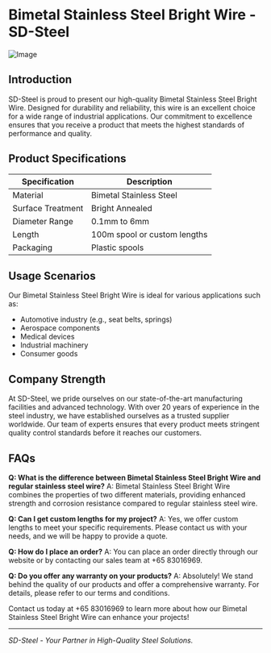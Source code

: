 # Bimetal Stainless Steel Bright Wire - SD-Steel

![Image](https://github.com/user-attachments/assets/2567258e-e124-4816-932d-1809bd27ef0b)

## Introduction
SD-Steel is proud to present our high-quality Bimetal Stainless Steel Bright Wire. Designed for durability and reliability, this wire is an excellent choice for a wide range of industrial applications. Our commitment to excellence ensures that you receive a product that meets the highest standards of performance and quality.

## Product Specifications

| Specification | Description |
| --- | --- |
| Material | Bimetal Stainless Steel |
| Surface Treatment | Bright Annealed |
| Diameter Range | 0.1mm to 6mm |
| Length | 100m spool or custom lengths |
| Packaging | Plastic spools |

## Usage Scenarios
Our Bimetal Stainless Steel Bright Wire is ideal for various applications such as:
- Automotive industry (e.g., seat belts, springs)
- Aerospace components
- Medical devices
- Industrial machinery
- Consumer goods

## Company Strength
At SD-Steel, we pride ourselves on our state-of-the-art manufacturing facilities and advanced technology. With over 20 years of experience in the steel industry, we have established ourselves as a trusted supplier worldwide. Our team of experts ensures that every product meets stringent quality control standards before it reaches our customers.

## FAQs
**Q: What is the difference between Bimetal Stainless Steel Bright Wire and regular stainless steel wire?**
A: Bimetal Stainless Steel Bright Wire combines the properties of two different materials, providing enhanced strength and corrosion resistance compared to regular stainless steel wire.

**Q: Can I get custom lengths for my project?**
A: Yes, we offer custom lengths to meet your specific requirements. Please contact us with your needs, and we will be happy to provide a quote.

**Q: How do I place an order?**
A: You can place an order directly through our website or by contacting our sales team at +65 83016969.

**Q: Do you offer any warranty on your products?**
A: Absolutely! We stand behind the quality of our products and offer a comprehensive warranty. For details, please refer to our terms and conditions.

Contact us today at +65 83016969 to learn more about how our Bimetal Stainless Steel Bright Wire can enhance your projects!

---

*SD-Steel - Your Partner in High-Quality Steel Solutions.*